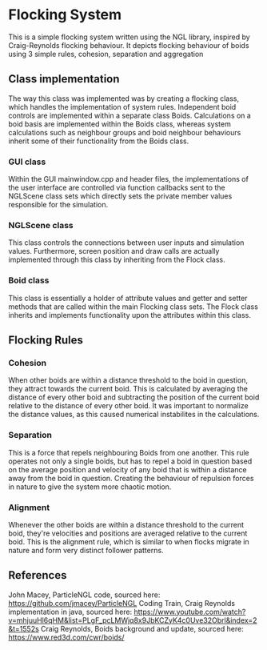 # Flocking System
This is a simple flocking system written using the NGL library, inspired by Craig-Reynolds flocking
behaviour. It depicts flocking behaviour of boids using 3 simple rules, cohesion, separation and
aggregation

## Class implementation
The way this class was implemented was by creating a flocking class, which handles the implementation
of system rules. Independent boid controls are implemented within a separate class Boids. Calculations
on a boid basis are implemented within the Boids class, whereas system calculations such as neighbour
groups and boid neighbour behaviours inherit some of their functionality from the Boids class.

### GUI class
Within the GUI mainwindow.cpp and header files, the implementations of the user interface are controlled
via function callbacks sent to the NGLScene class sets which directly sets the private member values 
responsible for the simulation.

### NGLScene class
This class controls the connections between user inputs and simulation values. Furthermore, screen
position and draw calls are actually implemented through this class by inheriting from the 
Flock class.

### Boid class
This class is essentially a holder of attribute values and getter and setter methods that are called
within the main Flocking class sets. The Flock class inherits and implements functionality upon
the attributes within this class.

## Flocking Rules

### Cohesion
When other boids are within a distance threshold to the boid in question, they attract towards the 
current boid. This is calculated by averaging the distance of every other boid and subtracting the
position of the current boid relative to the distance of every other boid. It was important to 
normalize the distance values, as this caused numerical instabilites in the calculations.

### Separation
This is a force that repels neighbouring Boids from one another. This rule operates not only a single
boids, but has to repel a boid in question based on the average position and velocity of any boid
that is within a distance away from the boid in question. Creating the behaviour of repulsion forces
in nature to give the system more chaotic motion.

### Alignment
Whenever the other boids are within a distance threshold to the current boid, they're velocities and
positions are averaged relative to the current boid. This is the alignment rule, which is similar to
when flocks migrate in nature and form very distinct follower patterns.

## References
John Macey, ParticleNGL code, sourced here: https://github.com/jmacey/ParticleNGL
Coding Train, Craig Reynolds implementation in java, sourced here: https://www.youtube.com/watch?v=mhjuuHl6qHM&list=PLgF_pcLMWjq8x9JbKCZyK4c0Uve32Obrl&index=2&t=1552s
Craig Reynolds, Boids background and update, sourced here: https://www.red3d.com/cwr/boids/
